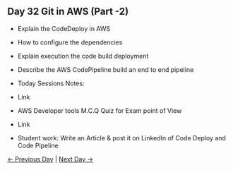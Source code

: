 ## Day 32 Git in AWS  (Part -2)

 - Explain the CodeDeploy in AWS
 - How to configure the dependencies 
 - Explain execution the code build deployment 
 - Describe the AWS CodePipeline build an end to end pipeline

 
  - Today Sessions Notes:
  - Link
  - AWS Developer tools M.C.Q Quiz for Exam point of View
  - Link

  - Student work: Write an Article & post it on LinkedIn of Code Deploy and Code Pipeline

 [← Previous Day](../day31/README.md) | [Next Day →](../day33/README.md)
